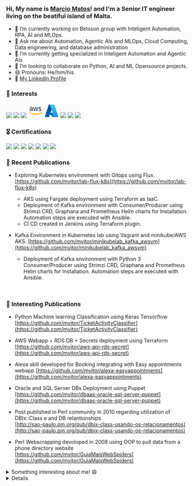 ### Hi, My name is [Marcio Matos](https://mvitor.com)! and I'm a Senior IT engineer living on the beatiful island of Malta.

- 🔭 I’m currently working on Betsson group with Inteligent Automation, RPA, AI and MLOps.
- 💬 Ask me about Automation,  Agentic AIs and MLOps, Cloud Computing, Data engineering, and database administration
- 🌱 I’m currently getting specialized in Inteligent Automation and Agentic AIs
- 👯 I’m looking to collaborate on Python, AI and ML Opensource projects.
- 😄 Pronouns: He/him/his
- 📜️ [My LinkedIn Profile](https://www.linkedin.com/in/marciovitor/)

### 💬 Interests 
<a title="AI"><img height="40" src="https://en.wikipedia.org/wiki/File:Dall-e_3_(jan_%2724)_artificial_intelligence_icon.png"></a>
<a title="MLOps"><img height="40" src="https://en.wikipedia.org/wiki/File:ML_Ops_Venn_Diagram.svg"></a>
<a title="Docker"><img height="40" src="https://www.vectorlogo.zone/logos/docker/docker-icon.svg"></a>
<a title="AWS"><img height="40" src="https://raw.githubusercontent.com/github/explore/master/topics/aws/aws.png"></a>
 <a title="Azure"><img height="40" src="https://raw.githubusercontent.com/github/explore/master/topics/azure/azure.png"></a>
<a title="Python"><img height="40" src="https://www.vectorlogo.zone/logos/python/python-icon.svg"></a>
<a title="Linux"><img height="40" src="https://www.vectorlogo.zone/logos/linux/linux-icon.svg"></a>
<a title="Terraform"><img height="40" src="https://www.vectorlogo.zone/logos/terraformio/terraformio-icon.svg"></a>



### 🎖️ Certifications
<a title="CKA: Certified Kubernetes Administrator" href="https://www.credly.com/earner/earned/badge/3dda78a0-e312-4395-9674-30e6ae5c5efd"><img height="60" src="https://images.credly.com/size/680x680/images/8b8ed108-e77d-4396-ac59-2504583b9d54/cka_from_cncfsite__281_29.png"></a>
<a title="HashiCorp Certified: Terraform Associate" href="https://www.credly.com/badges/1fd25457-9879-4e33-9872-58ec526946fd/public_url"><img height="60" src="https://images.credly.com/size/340x340/images/99289602-861e-4929-8277-773e63a2fa6f/image.png"></a>
<a title="Microsoft Certified: Azure Developer Associate" href="https://www.credly.com/badges/3b2009cd-4c2f-4102-bf65-8cdb9ab48f70"><img height="60" src="https://images.credly.com/size/680x680/images/63316b60-f62d-4e51-aacc-c23cb850089c/azure-developer-associate-600x600.png"></a>
<a title="AWS Certified Solutions Architect – Associate"><img height="60" src="https://i0.wp.com/douglaspicolotto.com/wp-content/uploads/2019/10/Dev.png?w=500&ssl=1"></a>
<a title="Oracle Database 11g Administrator Certified Professional" href="https://www.credly.com/badges/e8b04bd1-0c9f-4951-a479-09ded4599514/public_url"><img height="60" src="https://images.credly.com/size/340x340/images/2bca0d1f-1b05-4e5d-aee8-ec154344e57b/Oracle-Certification-badge_OC-Professional600X600.png"></a>
<a title="Oracle Database 11g Administrator Certified Associate" href="https://www.credly.com/badges/97c55733-590a-4de6-8011-8afaa46c12c3/public_url"><img height="60" src="https://images.credly.com/size/340x340/images/669408ac-d4de-48d8-8af4-2fea8914ea89/Oracle-Certification-badge_OC-Associate600X600.png"></a>
<a title="Red Hat Openstack Administration I"><img height="60" src="https://object-storage-ca-ymq-1.vexxhost.net/swift/v1/6e4619c416ff4bd19e1c087f27a43eea/www-images-prod/coa/coa-badge.svg"></a>



### 📕️ Recent Publications

- Exploring Kubernetes environment with Gitops using Flux. [https://github.com/mvitor/lab-flux-k8s](https://github.com/mvitor/lab-flux-k8s)
    
    - AKS using Fargate deployment using Terraform as IaaC. 
    - Deployment of Kafka environment with Consumer/Producer using Strimzi CRD, Graphana and Prometheus Helm charts for Installation. Automation steps are executed with Ansible. 
    - CI CD created in Jenkins using Terraform plugin.

- Kafka Environment in Kubernetes lab using Vagrant and minikube/AWS AKS. [https://github.com/mvitor/minikubelab_kafka_awsvm](https://github.com/mvitor/minikubelab_kafka_awsvm) 
    - Deployment of Kafka environment with Python 3 Consumer/Producer using Strimzi CRD, Graphana and Prometheus Helm charts for Installation. Automation steps are executed with Ansible. 
<br/>

### 📕️ Interesting Publications

- Python Machine learning Classification using Keras Tensorflow
  [https://github.com/mvitor/TicketActivityClassifier](https://github.com/mvitor/TicketActivityClassifier)
  
- AWS Webapp + RDS DB + Secrets deployment using Terraform
 [https://github.com/mvitor/aws-api-rds-secret](https://github.com/mvitor/aws-api-rds-secret)

- Alexa skill developed for Booking integrating with Easy appointments webapp
  [https://github.com/mvitor/alexa-easyappointments](https://github.com/mvitor/alexa-easyappointments)
  
- Oracle and SQL Server DBs Deployment using Puppet
 [https://github.com/mvitor/dbaas-oracle-sql-server-puppet](https://github.com/mvitor/dbaas-oracle-sql-server-puppet)

- Post published in Perl community in 2010 regarding utilization of DBIx::Class e and DB relantionships  
  [http://sao-paulo.pm.org/pub/dbix-class-usando-os-relacionamentos](http://sao-paulo.pm.org/pub/dbix-class-usando-os-relacionamentos)

- Perl Webscrapping devoloped in 2008 using OOP to pull data from a phone directory website
 [https://github.com/mvitor/GuiaMaisWebSpiders](https://github.com/mvitor/GuiaMaisWebSpiders) 


<details>
  <summary>Something interesting about me! 😄</summary>
   
  - Live and learn - Learning new things every day! 
  - Believe in self CI/CD (Continuous Improvements/Continuous Development) 🌱
  - Love beatiful and simple code 💻

</details>

<Details>


<hr>

<p align="center">
  <i>📫 Reach out to me at one of the following places!</i>

  <p align="center">
    <a title="LinkedIn" href="https://www.linkedin.com/in/marciovitor" alt="Linkedin"><img height="40" src="https://www.vectorlogo.zone/logos/linkedin/linkedin-icon.svg"></a>&nbsp;  
    <a title="Medium" href="https://medium.com/@mvitor" alt="Medium"><img height="40" src="https://www.vectorlogo.zone/logos/medium/medium-icon.svg"></a>&nbsp; 
    <a title="GitHub" href="https://github.com/mvitor" alt="GitHub"><img height="40" src="https://www.vectorlogo.zone/logos/github/github-icon.svg"></a>&nbsp; 
    <a title="Twitter" href="https://twitter.com/flamvitorbola" alt="Twitter"><img height="40" src="https://www.vectorlogo.zone/logos/twitter/twitter-official.svg"></a>&nbsp; 
  </p>  
</p>
